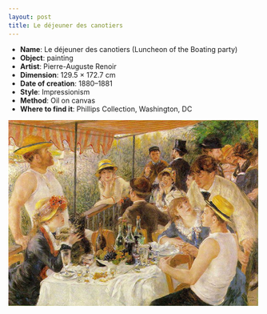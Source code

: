 ```yaml
---
layout: post
title: Le déjeuner des canotiers
---
```


- **Name**: Le déjeuner des canotiers (Luncheon of the Boating party)
- **Object**: painting
- **Artist**: Pierre-Auguste Renoir
- **Dimension**: 129.5 × 172.7 cm
- **Date of creation**: 1880–1881
- **Style**: Impressionism
- **Method**: Oil on canvas
- **Where to find it**: Phillips Collection, Washington, DC

![](/img/800px-dejeuner-canotiers.jpg "800px-dejeuner-canotiers")
